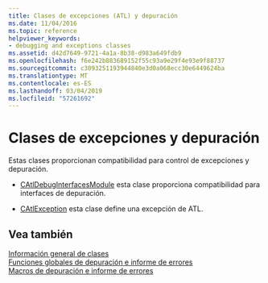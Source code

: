 ```yaml
---
title: Clases de excepciones (ATL) y depuración
ms.date: 11/04/2016
ms.topic: reference
helpviewer_keywords:
- debugging and exceptions classes
ms.assetid: d42d7649-9721-4a1a-8b38-d983a649fdb9
ms.openlocfilehash: f6e242b883689152f55c93a9e29f4e93e9f88737
ms.sourcegitcommit: c3093251193944840e3d0a068ecc30e6449624ba
ms.translationtype: MT
ms.contentlocale: es-ES
ms.lasthandoff: 03/04/2019
ms.locfileid: "57261692"
---
```

# <a name="debugging-and-exceptions-classes"></a>Clases de excepciones y depuración

Estas clases proporcionan compatibilidad para control de excepciones y depuración.

- [CAtlDebugInterfacesModule](../atl/reference/catldebuginterfacesmodule-class.md) esta clase proporciona compatibilidad para interfaces de depuración.

- [CAtlException](../atl/reference/catlexception-class.md) esta clase define una excepción de ATL.

## <a name="see-also"></a>Vea también

[Información general de clases](../atl/atl-class-overview.md)<br/>
[Funciones globales de depuración e informe de errores](../atl/reference/debugging-and-error-reporting-global-functions.md)<br/>
[Macros de depuración e informe de errores](../atl/reference/debugging-and-error-reporting-macros.md)
